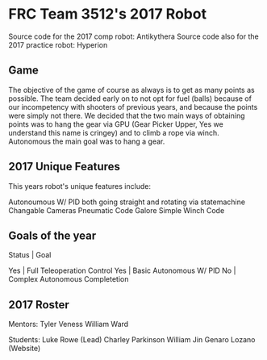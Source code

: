 # FRC Team 3512's 2017 Robot
 
Source code for the 2017 comp robot: Antikythera
Source code also for the 2017 practice robot: Hyperion

## Game

The objective of the game of course as always is to get as many points as possible. The team decided early on to not opt for fuel (balls) because of our incompetency with shooters of previous years, and because the points were simply not there. We decided that the two main ways of obtaining points was to hang the gear via GPU (Gear Picker Upper, Yes we understand this name is cringey) and to climb a rope via winch. Autonomous the main goal was to hang a gear.

## 2017 Unique Features

This years robot's unique features include:

Autonoumous W/ PID both going straight and rotating via statemachine
Changable Cameras
Pneumatic Code Galore
Simple Winch Code

## Goals of the year

Status | Goal

Yes | Full Teleoperation Control
Yes | Basic Autonomous W/ PID
No  | Complex Autonomous Completetion

## 2017 Roster

Mentors:
Tyler Veness
William Ward

Students:
Luke Rowe (Lead)
Charley Parkinson
William Jin
Genaro Lozano (Website)